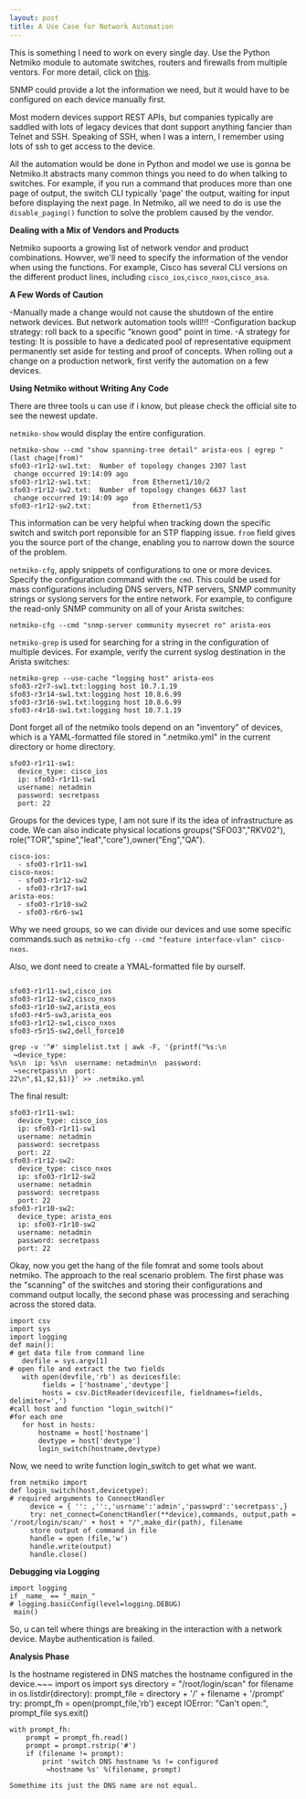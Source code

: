 ```yaml
---
layout: post
title: A Use Case for Network Automation
---
```

 This is something I need to work on every single day. Use the Python Netmiko module to automate switches, routers and firewalls from multiple ventors. For more detail, click on [this](https://www.linuxjournal.com/content/use-case-network-automation).

SNMP could provide a lot the information we need, but it would have to be configured on each device manually first.

Most modern devices support REST APIs, but companies typically are saddled with lots of legacy devices that dont support anything fancier than Telnet and SSH. Speaking of SSH, when I was a intern, I remember using lots of ssh to get access to the device.

All the automation would be done in Python and model we use is gonna be Netmiko.It abstracts many common things you need to do when talking to switches. For example, if you run a command that produces more than one page of output, the switch CLI typically 'page' the output, waiting for input before displaying the next page. In Netmiko, all we need to do is use the `disable_paging()` function to solve the problem caused by the vendor.

**Dealing with a Mix of Vendors and Products**

Netmiko supoorts a growing list of network vendor and product combinations. Howver, we'll need to specify the information of the vendor when using the functions. For example, Cisco has several CLI versions on the different product lines, including `cisco_ios`,`cisco_nxos`,`cisco_asa`.

**A Few Words of Caution**

-Manually made a change would not cause the shutdown of the entire network devices. But network automation tools will!!!
-Configuration backup strategy: roll back to a specific "known good" point in time.
-A strategy for testing: It is possible to have a dedicated pool of representative equipment permanently set aside for testing and proof of concepts. When rolling out a change on a production network, first verify the automation on a few devices.

**Using Netmiko without Writing Any Code**

There are three tools u can use if i know, but please check the official site to see the newest update. 

`netmiko-show` would display the entire configuration.
~~~
netmiko-show --cmd "show spanning-tree detail" arista-eos | egrep "(last chage|from)"
sfo03-r1r12-sw1.txt:  Number of topology changes 2307 last
 change occurred 19:14:09 ago
sfo03-r1r12-sw1.txt:          from Ethernet1/10/2
sfo03-r1r12-sw2.txt:  Number of topology changes 6637 last
 change occurred 19:14:09 ago
sfo03-r1r12-sw2.txt:          from Ethernet1/53
~~~
This information can be very helpful when tracking down the specific switch and switch port reponsible for an STP flapping issue. `from` field gives you the source port of the change, enabling you to narrow down the source of the problem.

`netmiko-cfg`, apply snippets of configurations to one or more devices. Specify the configuration command with the `cmd`. This could be used for mass configurations including DNS servers, NTP servers, SNMP community strings or syslong servers for the entire network. For example, to configure the read-only SNMP community on all of your Arista switches:
~~~
netmiko-cfg --cmd "snmp-server community mysecret ro" arista-eos
~~~

`netmiko-grep` is used for searching for a string in the configuration of multiple devices. For example, verify the current syslog destination in the Arista switches:
~~~
netmiko-grep --use-cache "logging host" arista-eos
sfo03-r2r7-sw1.txt:logging host 10.7.1.19
sfo03-r3r14-sw1.txt:logging host 10.8.6.99
sfo03-r3r16-sw1.txt:logging host 10.8.6.99
sfo03-r4r18-sw1.txt:logging host 10.7.1.19
~~~
Dont forget all of the netmiko tools depend on an "inventory" of devices, which
is a YAML-formatted file stored in ".netmiko.yml" in the current directory or home directory.
~~~
sfo03-r1r11-sw1:
  device_type: cisco_ios
  ip: sfo03-r1r11-sw1
  username: netadmin
  password: secretpass
  port: 22
~~~
Groups for the devices type, I am not sure if its the idea of infrastructure as code. We can also indicate physical locations groups("SFO03","RKV02"), role("TOR","spine","leaf","core"),owner("Eng","QA").
~~~
cisco-ios:
  - sfo03-r1r11-sw1
cisco-nxos:
  - sfo03-r1r12-sw2
  - sfo03-r3r17-sw1
arista-eos:
  - sfo03-r1r10-sw2
  - sfo03-r6r6-sw1
~~~
Why we need groups, so we can divide our devices and use some specific commands.such as `netmiko-cfg --cmd "feature interface-vlan" cisco-nxos`. 

Also, we dont need to create a YMAL-formatted file by ourself.
~~~

sfo03-r1r11-sw1,cisco_ios
sfo03-r1r12-sw2,cisco_nxos
sfo03-r1r10-sw2,arista_eos
sfo03-r4r5-sw3,arista_eos
sfo03-r1r12-sw1,cisco_nxos
sfo03-r5r15-sw2,dell_force10
~~~
~~~
grep -v '^#' simplelist.txt | awk -F, '{printf("%s:\n
 ↪device_type:
%s\n  ip: %s\n  username: netadmin\n  password:
 ↪secretpass\n  port:
22\n",$1,$2,$1)}' >> .netmiko.yml
~~~
The final result:
~~~
sfo03-r1r11-sw1:
  device_type: cisco_ios
  ip: sfo03-r1r11-sw1
  username: netadmin
  password: secretpass
  port: 22
sfo03-r1r12-sw2:
  device_type: cisco_nxos
  ip: sfo03-r1r12-sw2
  username: netadmin
  password: secretpass
  port: 22
sfo03-r1r10-sw2:
  device_type: arista_eos
  ip: sfo03-r1r10-sw2
  username: netadmin
  password: secretpass
  port: 22
~~~

Okay, now you get the hang of the file fomrat and some tools about netmiko. The approach to the real scenario problem. The first phase was the "scanning" of the switches and storing their configurations and command output locally, the second phase was processing and seraching across the stored data.
~~~
import csv
import sys
import logging
def main():
# get data file from command line
   devfile = sys.argv[1]
# open file and extract the two fields
   with open(devfile,'rb') as devicesfile:
        fields = ['hostname','devtype']
        hosts = csv.DictReader(devicesfile, fieldnames=fields, delimiter=',')
#call host and function "login_switch()"
#for each one
   for host in hosts:
       hostname = host['hostname']
       devtype = host['devtype']
       login_switch(hostname,devtype)
~~~
Now, we need to write function login_switch to get what we want.
~~~
from netmiko import 
def login_switch(host,devicetype):
# required arguments to ConnectHandler
     device = { '': ,'':,'usrname':'admin','passwprd':'secretpass',}
     try: net_connect=ConenctHandler(**device),commands, output,path = '/root/login/scan/' + host + "/",make_dir(path), filename
     store output of command in file
     handle = open (file,'w')
     handle.write(output)
     handle.close()
~~~
**Debugging via Logging**
~~~
import logging
if _name_ == "_main_"
# logging.basicConfig(level=logging.DEBUG)
 main()
~~~
So, u can tell where things are breaking in the interaction with a network device. Maybe authentication is failed.

**Analysis Phase**

Is the hostname registered in DNS matches the hostname configured in the device.~~~
import os
import sys
directory = "/root/login/scan"
for filename in os.listdir(directory):
    prompt_file = directory + '/' + filename + '/prompt'
    try:
         prompt_fh = open(prompt_file,'rb')
    except IOError:
         "Can't open:", prompt_file
         sys.exit()

    with prompt_fh:
        prompt = prompt_fh.read()
        prompt = prompt.rstrip('#')
        if (filename != prompt):
            print 'switch DNS hostname %s != configured
             ↪hostname %s' %(filename, prompt)
~~~
Somethime its just the DNS name are not equal.
